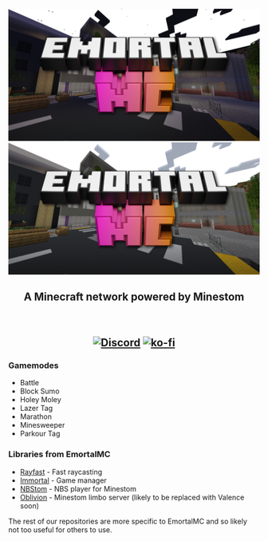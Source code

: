<p align="center">
  <img width="1000" src="https://github.com/EmortalMC/.github/raw/master/profile/emortalmcnight.png#gh-dark-mode-only">
  <img width="1000" src="https://github.com/EmortalMC/.github/raw/master/profile/emortalmcday.png#gh-light-mode-only">
  
  <h2 align="center">A Minecraft network powered by Minestom
</p>

&nbsp;

[![Discord](https://img.shields.io/discord/785283692054315010?color=ffc0c0&label=EmortalMC%20Discord&style=for-the-badge)](https://discord.gg/TZyuMSha96) [![ko-fi](https://ko-fi.com/img/githubbutton_sm.svg)](https://ko-fi.com/D1D5CMXJZ)

### Gamemodes
- Battle
- Block Sumo
- Holey Moley
- Lazer Tag
- Marathon
- Minesweeper
- Parkour Tag

### Libraries from EmortalMC
- [Rayfast](https://github.com/EmortalMC/Rayfast) - Fast raycasting
- [Immortal](https://github.com/EmortalMC/Immortal) - Game manager
- [NBStom](https://github.com/EmortalMC/NBStom) - NBS player for Minestom
- [Oblivion](https://github.com/EmortalMC/Oblivion) - Minestom limbo server (likely to be replaced with Valence soon)

The rest of our repositories are more specific to EmortalMC and so likely not too useful for others to use.
